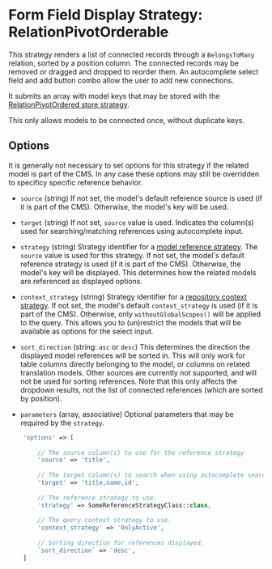 
# Form Field Display Strategy: RelationPivotOrderable

This strategy renders a list of connected records through a `BelongsToMany` relation, sorted by a position column.
The connected records may be removed or dragged and dropped to reorder them.
An autocomplete select field and add button combo allow the user to add new connections.

It submits an array with model keys that may be stored with the [RelationPivotOrdered store strategy](../FormFieldStoreStrategies/RelationPivotOrdered.md).

This only allows models to be connected once, without duplicate keys. 

## Options

It is generally not necessary to set options for this strategy if the related model is part of the CMS.
In any case these options may still be overridden to specificy specific reference behavior.

- `source` (string)
    If not set, the model's default reference source is used (if it is part of the CMS). 
    Otherwise, the model's key will be used.
     
- `target` (string)
    If not set, `source` value is used.
    Indicates the column(s) used for searching/matching references using autocomplete input.
    
- `strategy` (string)
    Strategy identifier for a [model reference strategy](../Strategies.md#model-reference-strategies). The `source` value is used for this strategy.
    If not set, the model's default reference strategy is used (if it is part of the CMS). 
    Otherwise, the model's key will be displayed.
    This determines how the related models are referenced as displayed options.
 
 - `context_strategy` (string)
    Strategy identifier for a [repository context strategy](../Strategies.md#repository-context-strategies).
     If not set, the model's default `context_strategy` is used (if it is part of the CMS). 
     Otherwise, only `withoutGlobalScopes()` will be applied to the query.
     This allows you to (un)restrict the models that will be available as options for the select input.

- `sort_direction` (string: `asc` or `desc`)
    This determines the direction the displayed model references will be sorted in. This will only work for table columns directly belonging to the model, or columns on related translation models.
    Other sources are currently not supported, and will not be used for sorting references.
    Note that this only affects the dropdown results, not the list of connected references (which are sorted by position).
    
- `parameters` (array, associative)
    Optional parameters that may be required by the `strategy`.
    
    
 
 ```php
     'options' => [
     
         // The source column(s) to use for the reference strategy 
         'source' => 'title',
         
         // The target column(s) to search when using autocomplete search strings
         'target' => 'title,name,id',
         
         // The reference strategy to use.
         'strategy' => SomeReferenceStrategyClass::class,
         
         // The query context strategy to use.
         'context_strategy' => 'OnlyActive',
         
         // Sorting direction for references displayed.
         `sort_direction` => 'desc',
     ]
 ```

